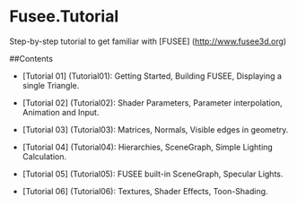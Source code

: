# Fusee.Tutorial
Step-by-step tutorial to get familiar with [FUSEE] (http://www.fusee3d.org)

##Contents

 - [Tutorial 01] (Tutorial01): Getting Started, Building FUSEE, Displaying a single Triangle.
 
 - [Tutorial 02] (Tutorial02): Shader Parameters, Parameter interpolation, Animation and Input.
 
 - [Tutorial 03] (Tutorial03): Matrices, Normals, Visible edges in geometry.
 
 - [Tutorial 04] (Tutorial04): Hierarchies, SceneGraph, Simple Lighting Calculation.
 
 - [Tutorial 05] (Tutorial05): FUSEE built-in SceneGraph, Specular Lights.

 - [Tutorial 06] (Tutorial06): Textures, Shader Effects, Toon-Shading.
